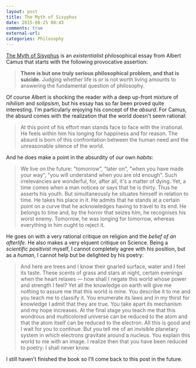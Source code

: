 ```yaml
---
layout: post
title: The Myth of Sisyphus
date: 2015-08-25 00:43
comments: true
external-url:
categories: Philosophy
---
```


[The Myth of Sisyphus](https://en.wikipedia.org/wiki/The_Myth_of_Sisyphus) is an _existentialist_ philosophical essay from Albert Camus that starts with the following provocative assertion:

> **There is but one truly serious philosophical problem, and that is suicide.** Judging whether life is or is not worth living amounts to answering the fundamental question of philosophy.

Of course Albert is shocking the reader with a deep up-front mixture of _nihilism_ and _solipsism_, but his essay has so far been proved quite interesting. I'm particularly enjoying his concept of the _absurd_. For Camus, the absurd comes with the realization that the world doesn't seem rational:

> At this point of his effort man stands face to face with the irrational. He feels within him his longing for happiness and for reason. The absurd is born of this confrontation between the human need and the unreasonable silence of the world.

And he does make a point in the absurdity of our own _habits_:

> We live on the future: "tomorrow", "later on", "when you have made your way", "you will understand when you are old enough". Such irrelevancies are wonderful, for, after all, it's a matter of dying. Yet, a time comes when a man notices or says that he is thirty. Thus he asserts his youth. But simultaneously he situates himself in relation to time. He takes his place in it. He admits that he stands at a certain point on a curve that he acknowledges having to travel to its end. He belongs to time and, by the horror that seizes him, he recognises his worst enemy. Tomorrow, he was longing for tomorrow, whereas everything in him ought to reject it.

He goes on with a very rational critique on religion and the _belief of an afterlife_. He also makes a very elquent critique on Science. Being a _scientific positivist_ myself, I cannot completely agree with his position, but as a _human_, I cannot help but be delighted by his poetry:

> And here are trees and I know their gnarled surface, water and I feel its taste. These scents of grass and stars at night, certain evenings when the heart relaxes — how shall I negate this world whose power and strength I feel? Yet all the knowledge on earth will give me nothing to assure me that this world is mine. You describe it to me and you teach me to classify it. You enumerate its laws and in my thirst for knowledge I admit that they are true. You take apart its mechanism and my hope increases. At the final stage you teach me that this wondrous and multicolored universe can be reduced to the atom and that the atom itself can be reduced to the electron. All this is good and I wait for you to continue. But you tell me of an invisible planetary system in which electrons gravitate around a nucleus. You explain this world to me with an image. I realize then that you have been reduced to poetry: I shall never know.

I still haven't finished the book so I'll come back to this post in the future.
